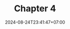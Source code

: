 ---
weight: 1100
title: "Chapter 4"
description: ""
icon: "article"
date: "2024-08-24T23:41:47+07:00"
lastmod: "2024-08-24T23:41:47+07:00"
draft: false
toc: true
---